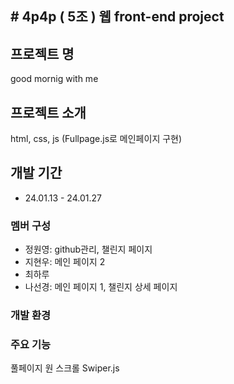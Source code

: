  #   4 p 4 p ( 5조 )
웹 front-end project
---


 ## 프로젝트 명
 good mornig with me

 ##  프로젝트 소개
html, css, js (Fullpage.js로 메인페이지 구현)

 ## 개발 기간
  * 24.01.13 - 24.01.27


 ### 멤버 구성
- 정원영: github관리, 챌린지 페이지
- 지현우: 메인 페이지 2
- 최하루
- 나선경: 메인 페이지 1, 챌린지 상세 페이지


### 개발 환경


### 주요 기능 
풀페이지 원 스크롤
Swiper.js
